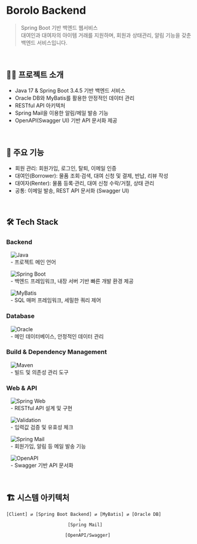 # Borolo Backend

> Spring Boot 기반 백엔드 웹서비스  
> 대여인과 대여자의 아이템 거래를 지원하며, 회원과 상태관리, 알림 기능을 갖춘 백엔드 서비스입니다.

<br>

## 🙌🏻 프로젝트 소개
- Java 17 & Spring Boot 3.4.5 기반 백엔드 서비스
- Oracle DB와 MyBatis를 활용한 안정적인 데이터 관리
- RESTful API 아키텍처
- Spring Mail을 이용한 알림/메일 발송 기능
- OpenAPI(Swagger UI) 기반 API 문서화 제공

<br>

## 📑 주요 기능
- 회원 관리: 회원가입, 로그인, 탈퇴, 이메일 인증  
- 대여인(Borrower): 물품 조회·검색, 대여 신청 및 결제, 반납, 리뷰 작성  
- 대여자(Renter): 물품 등록·관리, 대여 신청 수락/거절, 상태 관리  
- 공통: 이메일 발송, REST API 문서화 (Swagger UI)  

<br>

## 🛠 Tech Stack

### Backend
&nbsp;&nbsp;&nbsp;![Java](https://img.shields.io/badge/Java-17-007396?logo=java&logoColor=white)  
&nbsp;&nbsp;&nbsp;- 프로젝트 메인 언어  

&nbsp;&nbsp;&nbsp;![Spring Boot](https://img.shields.io/badge/Spring%20Boot-3.4.5-6DB33F?logo=springboot)  
&nbsp;&nbsp;&nbsp;- 백엔드 프레임워크, 내장 서버 기반 빠른 개발 환경 제공  

&nbsp;&nbsp;&nbsp;![MyBatis](https://img.shields.io/badge/MyBatis-000000?logo=java&logoColor=white)  
&nbsp;&nbsp;&nbsp;- SQL 매퍼 프레임워크, 세밀한 쿼리 제어  


### Database
&nbsp;&nbsp;&nbsp;![Oracle](https://img.shields.io/badge/Oracle%20DB-F80000?logo=oracle&logoColor=white)  
&nbsp;&nbsp;&nbsp;- 메인 데이터베이스, 안정적인 데이터 관리  


### Build & Dependency Management
&nbsp;&nbsp;&nbsp;![Maven](https://img.shields.io/badge/Maven-3.9.0-C71A36?logo=apachemaven&logoColor=white)  
&nbsp;&nbsp;&nbsp;- 빌드 및 의존성 관리 도구


### Web & API
&nbsp;&nbsp;&nbsp;![Spring Web](https://img.shields.io/badge/Spring%20Web-6DB33F?logo=spring&logoColor=white)  
&nbsp;&nbsp;&nbsp;- RESTful API 설계 및 구현  

&nbsp;&nbsp;&nbsp;![Validation](https://img.shields.io/badge/Validation-FF6F00?logo=checkmarx&logoColor=white)  
&nbsp;&nbsp;&nbsp;- 입력값 검증 및 유효성 체크  

&nbsp;&nbsp;&nbsp;![Spring Mail](https://img.shields.io/badge/Spring%20Mail-007396?logo=gmail&logoColor=white)  
&nbsp;&nbsp;&nbsp;- 회원가입, 알림 등 메일 발송 기능  

&nbsp;&nbsp;&nbsp;![OpenAPI](https://img.shields.io/badge/OpenAPI-6BA539?logo=openapiinitiative&logoColor=white)  
&nbsp;&nbsp;&nbsp;- Swagger 기반 API 문서화  

<br>

## 🏗 시스템 아키텍처
```plaintext
[Client] ⇄ [Spring Boot Backend] ⇄ [MyBatis] ⇄ [Oracle DB]
                           ⇂
                       [Spring Mail]
                           ⇂
                      [OpenAPI/Swagger]

``` 
